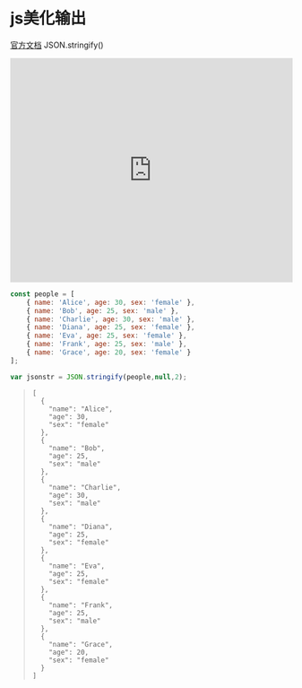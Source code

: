# js美化输出

[官方文档](https://developer.mozilla.org/zh-CN/docs/Web/JavaScript/Reference/Global_Objects/JSON/stringify#%E8%AF%AD%E6%B3%95)  JSON.stringify()

<div id="appid" style="width: 100%; height: 400px">
<iframe style="height: 100%;width: 100%;"
x-frame-options='allow-from uri'
src="https://developer.mozilla.org/zh-CN/docs/Web/JavaScript/Reference/Global_Objects/JSON/stringify#%E8%AF%AD%E6%B3%95" scrolling="no" border="0" frameborder="no" framespacing="0" allowfullscreen="true"></iframe>
</div>

```js
const people = [
    { name: 'Alice', age: 30, sex: 'female' },
    { name: 'Bob', age: 25, sex: 'male' },
    { name: 'Charlie', age: 30, sex: 'male' },
    { name: 'Diana', age: 25, sex: 'female' },
    { name: 'Eva', age: 25, sex: 'female' },
    { name: 'Frank', age: 25, sex: 'male' },
    { name: 'Grace', age: 20, sex: 'female' }
];

var jsonstr = JSON.stringify(people,null,2);

```

> ```
> [
>   {
>     "name": "Alice",
>     "age": 30,
>     "sex": "female"
>   },
>   {
>     "name": "Bob",
>     "age": 25,
>     "sex": "male"
>   },
>   {
>     "name": "Charlie",
>     "age": 30,
>     "sex": "male"
>   },
>   {
>     "name": "Diana",
>     "age": 25,
>     "sex": "female"
>   },
>   {
>     "name": "Eva",
>     "age": 25,
>     "sex": "female"
>   },
>   {
>     "name": "Frank",
>     "age": 25,
>     "sex": "male"
>   },
>   {
>     "name": "Grace",
>     "age": 20,
>     "sex": "female"
>   }
> ]
> ```









